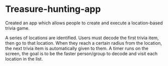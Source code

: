 # Treasure-hunting-app

Created an app which allows people to create and execute a location-based trivia game.

A series of locations are identified. Users must decode the first trivia item, then go to that location. When they reach a certain radius from the location, the next trivia item is automatically given to them. A timer runs on the screen, the goal is to be the faster person/group to decode and visit each location in the list.
